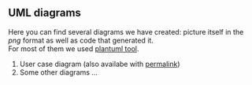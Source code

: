 ## UML diagrams

Here you can find several diagrams we have created: picture itself in the *png* format as well as code that generated it. <br>
For most of them we used [plantuml tool](https://plantuml.com/sequence-diagram). 

1. User case diagram (also availabe with [permalink](http://www.plantuml.com/plantuml/png/ZPAzSkem48LxFSMEgIc02zMT31GfKsNIkLdanTP4bers3IHF7o6BZ9WmJhfZwtn7sfyj2tePMgjGI-VXZSd3hFFeQb9gtrtWzOE5MjK7cz6cHoTGH9SdJUP43EW0BNaf01a6Ni3CchgHlHte0NOoT8vCFB6KgELVA6a8MkmJiff6XjvsMFruthzfwc2i7Iyw3kOpCUjfnbDjMCXpiczo-xr_x6OWZWEnC5GeMBg3xzfu9mkAwLpCQNdnMqusWzATqJlZQeXX3Q6LfdJYKRzV_pBvaz5Zjt4g-VdIavUyU_cWw9uaLq5O4fMsftZfd0aYNZYMmiLjdP8dvT__B7PQ4tCWupvLfHiBc7-_7_j-REzEtrXGAhR___owTPbUPderwldJTVIPNcTwerH83H93J7fV-AA5UbnGE6k3Snkg7rhx1G00))
2. Some other diagrams ...


